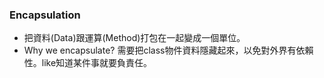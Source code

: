 ### Encapsulation
- 把資料(Data)跟運算(Method)打包在一起變成一個單位。
- Why we encapsulate? 需要把class物件資料隱藏起來，以免對外界有依賴性。like知道某件事就要負責任。 